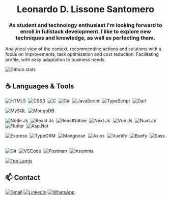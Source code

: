 <h1 align="center">
  Leonardo D. Lissone Santomero
</h1> 

<h3 align="center">
  As student and technology enthusiast I'm looking forward to enroll in fullstack development. I like to explore new techniques and knowledge, as well as perfecting them.
</h3> 

Analytical view of the context, recommending actions and solutions with a focus on improvements, task optimization and cost reduction. Facilitating profile, with easy adaptation to business needs.

![Github stats](https://github-readme-stats.vercel.app/api?username=Lissone&show_icons=true&theme=radical)

## ☕ Languages & Tools


![HTML5](https://img.shields.io/badge/-HTML5-565656?logo=HTML5&logoColor=white&style=for-the-badge)&nbsp;
![CSS3](https://img.shields.io/badge/-CSS3-565656?logo=CSS3&logoColor=white&style=for-the-badge)&nbsp;
![C](https://img.shields.io/badge/-565656?logo=c&logoColor=white&style=for-the-badge)&nbsp;
![C#](https://img.shields.io/badge/-CSharp-565656?logo=C%20Sharp&logoColor=white&style=for-the-badge)&nbsp;
![JavaScript](https://img.shields.io/badge/-JavaScript-565656?logo=javascript&logoColor=white&style=for-the-badge)&nbsp;
![TypeScript](https://img.shields.io/badge/-TypeScript-565656?logo=typescript&logoColor=white&style=for-the-badge)&nbsp;
![Dart](https://img.shields.io/badge/-Dart-565656?logo=dart&logoColor=white&style=for-the-badge)&nbsp;


![MySQL](https://img.shields.io/badge/-MySQL-565656?logo=MySQL&logoColor=white&style=for-the-badge)&nbsp;
![MongoDB](https://img.shields.io/badge/-MongoDB-565656?logo=MongoDB&logoColor=white&style=for-the-badge)&nbsp;


![Node.Js](https://img.shields.io/badge/-NodeJs-565656?logo=node.js&logoColor=white&style=for-the-badge)&nbsp;
![React.Js](https://img.shields.io/badge/-ReactJs-565656?logo=react&logoColor=white&style=for-the-badge)&nbsp;
![ReactNative](https://img.shields.io/badge/-ReactNative-565656?logo=react&logoColor=white&style=for-the-badge)&nbsp;
![Next.Js](https://img.shields.io/badge/-NextJs-565656?logo=Next.Js&logoColor=white&style=for-the-badge)&nbsp;
![Vue.Js](https://img.shields.io/badge/-VueJs-565656?logo=Vue.Js&logoColor=white&style=for-the-badge)&nbsp;
![Nuxt.Js](https://img.shields.io/badge/-NuxtJs-565656?logo=Nuxt.Js&logoColor=white&style=for-the-badge)&nbsp;
![Flutter](https://img.shields.io/badge/-Flutter-565656?logo=Flutter&logoColor=white&style=for-the-badge)&nbsp;
![Asp.Net](https://img.shields.io/badge/-Asp.Net-565656?logo=Asp.Net&logoColor=white&style=for-the-badge)&nbsp;


![Express](https://img.shields.io/badge/-Express-565656?logo=express&logoColor=white&style=for-the-badge)&nbsp;
![TypeORM](https://img.shields.io/badge/-TypeORM-565656?logo=TypeORM&logoColor=white&style=for-the-badge)&nbsp;
![Mongoose](https://img.shields.io/badge/-Mongoose-565656?logo=Mongoose&logoColor=white&style=for-the-badge)&nbsp;
![Axios](https://img.shields.io/badge/-Axios-565656?logo=Axios&logoColor=white&style=for-the-badge)&nbsp;
![Vuetify](https://img.shields.io/badge/-Vuetify-565656?logo=vuetify&logoColor=white&style=for-the-badge)&nbsp;
![Buefy](https://img.shields.io/badge/-Buefy-565656?logo=buefy&logoColor=white&style=for-the-badge)&nbsp;
![Sass](https://img.shields.io/badge/-Sass-565656?logo=Sass&logoColor=white&style=for-the-badge)&nbsp;


![Git](https://img.shields.io/badge/-Git-565656?logo=Git&logoColor=white&style=for-the-badge)&nbsp;
![VSCode](https://img.shields.io/badge/-VSCode-565656?logo=Visual%20Studio%20Code&logoColor=white&style=for-the-badge)&nbsp;
![Postman](https://img.shields.io/badge/-Postman-565656?logo=Postman&logoColor=white&style=for-the-badge)&nbsp;
![Insomnia](https://img.shields.io/badge/-Insomnia-565656?logo=Insomnia&logoColor=white&style=for-the-badge)&nbsp;


[![Top Langs](https://github-readme-stats.vercel.app/api/top-langs/?username=Lissone&langs_count=10&layout=compact&theme=radical)](https://github.com/Lissone/github-readme-stats)

## 📫 Contact
  
[![Gmail](https://img.shields.io/badge/-GMAIL-D14836?style=for-the-badge&logo=gmail&logoColor=white)](mailto:leonardo.lissonez@gmail.com)
[![LinkedIn](https://img.shields.io/badge/-LINKEDIN-0077B5?style=for-the-badge&logo=linkedin&logoColor=white)](https://www.linkedin.com/in/leonardo-lissone-4a118a211/)
[![WhatsApp](https://img.shields.io/badge/-WHATSAPP-33CC95?style=for-the-badge&logo=whatsApp&logoColor=white)](https://api.whatsapp.com/send?phone=5511910487619)

